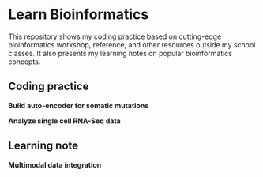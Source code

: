 # Learn Bioinformatics

This repository shows my coding practice based on cutting-edge bioinformatics workshop, reference, and other resources outside my school classes. It also presents my learning notes on popular bioinformatics concepts.

## Coding practice
**Build auto-encoder for somatic mutations**

**Analyze single cell RNA-Seq data**


## Learning note
**Multimodal data integration**
